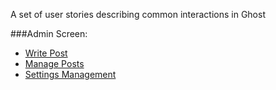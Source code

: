 A set of user stories describing common interactions in Ghost

###Admin Screen: 

* [Write Post](Write-Post)
* [Manage Posts](Manage-Posts)
* [Settings Management](Settings-Management)